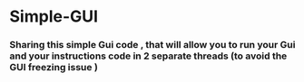 # Simple-GUI

<h3>Sharing this simple Gui code , that will allow you to run your Gui and your instructions code in 2 separate threads (to avoid the GUI freezing issue )</h3>
<br>
